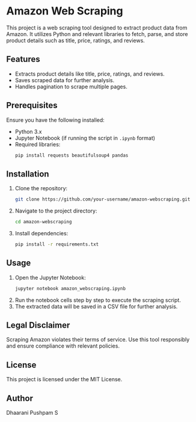 # Amazon Web Scraping

This project is a web scraping tool designed to extract product data from Amazon. It utilizes Python and relevant libraries to fetch, parse, and store product details such as title, price, ratings, and reviews.

## Features
- Extracts product details like title, price, ratings, and reviews.
- Saves scraped data for further analysis.
- Handles pagination to scrape multiple pages.

## Prerequisites
Ensure you have the following installed:
- Python 3.x
- Jupyter Notebook (if running the script in `.ipynb` format)
- Required libraries:
  ```bash
  pip install requests beautifulsoup4 pandas
  ```

## Installation
1. Clone the repository:
   ```bash
   git clone https://github.com/your-username/amazon-webscraping.git
   ```
2. Navigate to the project directory:
   ```bash
   cd amazon-webscraping
   ```
3. Install dependencies:
   ```bash
   pip install -r requirements.txt
   ```

## Usage
1. Open the Jupyter Notebook:
   ```bash
   jupyter notebook amazon_webscraping.ipynb
   ```
2. Run the notebook cells step by step to execute the scraping script.
3. The extracted data will be saved in a CSV file for further analysis.

## Legal Disclaimer
Scraping Amazon violates their terms of service. Use this tool responsibly and ensure compliance with relevant policies.

## License
This project is licensed under the MIT License.

## Author
Dhaarani Pushpam S


